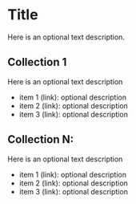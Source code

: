 # Title
Here is an optional text description.

## Collection 1
Here is an optional text description
- item 1 (link): optional description
- item 2 (link): optional description
- item 3 (link): optional description

## Collection N:
Here is an optional text description
- item 1 (link): optional description
- item 2 (link): optional description
- item 3 (link): optional description
